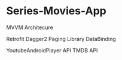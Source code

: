 # Series-Movies-App

MVVM Architecure

Retrofit
Dagger2
Paging Library
DataBinding

YoutubeAndroidPlayer API
TMDB API

